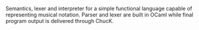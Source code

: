 Semantics, lexer and interpreter for a simple functional language capable of representing musical notation.
Parser and lexer are built in OCaml while final program output is delivered through ChucK.
